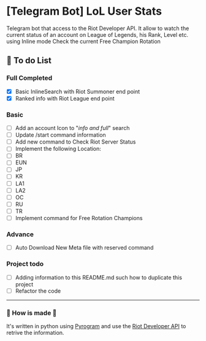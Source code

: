 # [Telegram Bot] LoL User Stats
Telegram bot that access to the Riot Developer API.
It allow to watch the current status of an account on League of Legends, his Rank, Level etc. using Inline mode
Check the current Free Champion Rotation

## :page_facing_up: To do List
### Full Completed
- [x] Basic InlineSearch with Riot Summoner end point
- [x] Ranked info with Riot League end point

###  Basic
- [ ] Add an account Icon to "_info and full_" search
- [ ] Update /start command information
- [ ] Add new command to Check Riot Server Status
- [ ] Implement the following Location:
 - [ ] BR
 - [ ] EUN
 - [ ] JP
 - [ ] KR
 - [ ] LA1
 - [ ] LA2
 - [ ] OC
 - [ ] RU
 - [ ] TR
- [ ] Implement command for Free Rotation Champions

### Advance
- [ ] Auto Download New Meta file with reserved command

### Project todo
- [ ] Adding information to this README.md such how to duplicate this project
- [ ] Refactor the code

----
### :star2: How is made :star2:
It's written in python using [Pyrogram](https://github.com/pyrogram/pyrogram) and use the [Riot Developer API](https://developer.riotgames.com/) to retrive the information.
